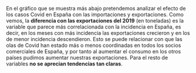 En el gráfico que se muestra más abajo pretendemos analizar el efecto de los casos Covid en España con las importaciones y exportaciones. Como vemos, la **diferencia con las exportaciones del 2019** (en toneladas) es la variable que parece más correlacionada con la incidencia en España, es decir, en los meses con más incidencia las exportaciones crecieron y en los de menor incidencia descendieron. Esto se puede relacionar con que las olas de Covid han estado más o menos coordinadas en todos los socios comerciales de España, y por tanto al aumentar el consumo en los otros países pudimos aumentar nuestras exportaciones. Para el resto de variables **no se aprecian tendencias tan claras**.